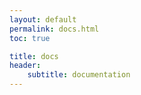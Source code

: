 ```yaml
---
layout: default
permalink: docs.html
toc: true

title: docs
header:
    subtitle: documentation
---
```

